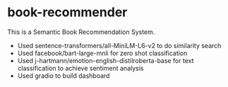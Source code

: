 # book-recommender
This is a Semantic Book Recommendation System. 
- Used sentence-transformers/all-MiniLM-L6-v2 to do similarity search
- Used facebook/bart-large-mnli for zero shot classification
- Used j-hartmann/emotion-english-distilroberta-base for text classification to achieve sentiment analysis
- Used gradio to build dashboard
